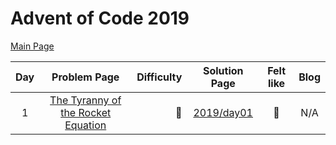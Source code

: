 # Advent of Code 2019

[Main Page](https://adventofcode.com/2019)

| Day |                        Problem Page                        | Difficulty |       Solution Page       | Felt like | Blog |
| :---: |:----------------------------------------------------------:| ---: |:-------------------------:|:---------:| :---: |
| 1 | [The Tyranny of the Rocket Equation](https://adventofcode.com/2019/day/1) | :star2: | [2019/day01](/2019/day01) |  :cake:   | N/A |
